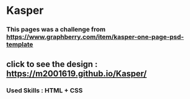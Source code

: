 # Kasper
### This pages was a challenge from  https://www.graphberry.com/item/kasper-one-page-psd-template
## click to see the design : https://m2001619.github.io/Kasper/
### Used Skills : HTML + CSS

